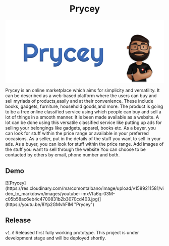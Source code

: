 
<h1 align="center" >Prycey</h1>
<p>
<img align="center" src='./assets/prycey.png' />
</p>

<p>
    Prycey  is  an  online  marketplace  which  aims  for  simplicity  and  versatility.   It  can  be described as a web-based platform where the users can buy and sell myriads of products,easily and at their convenience. These include books, gadgets, furniture, household goods,and more.  The product is going to be a free online classified service using which people can  buy  and  sell  a  lot  of  things  in  a  smooth  manner.   It  is  been  made  available  as  a website.  A lot can be done using this versatile classified service like putting up ads for selling  your  belongings  like  gadgets,  apparel,  books  etc.   As  a  buyer,  you  can  look  for stuff within the price range or available in your preferred occasions.  As a seller, put in the details of the stuff you want to sell in your ads.  As a buyer, you can look for stuff within the price range.  Add images of the stuff you want to sell through the website You can choose to be contacted by others by email, phone number and both.
</p>

<h2>Demo</h2> 
<p>
[![Prycey](https://res.cloudinary.com/marcomontalbano/image/upload/v1589211581/video_to_markdown/images/youtube--mxVfa6q-03M-c05b58ac6eb4c4700831b2b3070cd403.jpg)](https://youtu.be/8Yp2GMvhFIM "Prycey")

</p>

<h2>Release</h2> 

`v1.0` Released first fully working prototype. This project is under development stage and will be deployed shortly. 


